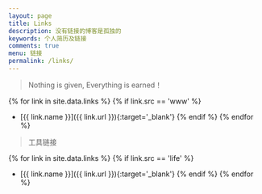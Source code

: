 ```yaml
---
layout: page
title: Links
description: 没有链接的博客是孤独的
keywords: 个人简历及链接
comments: true
menu: 链接
permalink: /links/
---
```


> Nothing is given, Everything is earned！

{% for link in site.data.links %}
  {% if link.src == 'www' %}
* [{{ link.name }}]({{ link.url }}){:target='_blank'}
  {% endif %}
{% endfor %}

> 工具链接

{% for link in site.data.links %}
  {% if link.src == 'life' %}
* [{{ link.name }}]({{ link.url }}){:target='_blank'}
  {% endif %}
{% endfor %}
